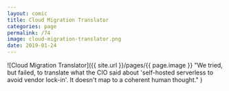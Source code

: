 ```yaml
---
layout: comic
title: Cloud Migration Translator
categories: page
permalink: /74
image: cloud-migration-translator.png
date: 2019-01-24
---
```


![Cloud Migration Translator]({{ site.url }}/pages/{{ page.image }} "We tried, but failed, to translate what the CIO said about 'self-hosted serverless to avoid vendor lock-in'. It doesn't map to a coherent human thought." )